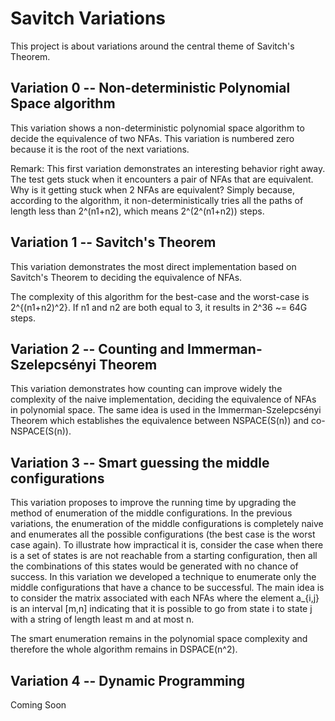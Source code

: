 Savitch Variations
==================

This project is about variations around the central theme of Savitch's Theorem.

Variation 0 -- Non-deterministic Polynomial Space algorithm
-----------------------------------------------------------

This variation shows a non-deterministic polynomial space algorithm to
decide the equivalence of two NFAs.  This variation is numbered zero
because it is the root of the next variations.


Remark: This first variation demonstrates an interesting behavior
right away. The test gets stuck when it encounters a pair of NFAs that
are equivalent. Why is it getting stuck when 2 NFAs are equivalent?
Simply because, according to the algorithm, it non-deterministically
tries all the paths of length less than 2^(n1+n2), which means
2^(2^(n1+n2)) steps.

Variation 1 -- Savitch's Theorem
--------------------------------

This variation demonstrates the most direct implementation based on
Savitch's Theorem to deciding the equivalence of NFAs.

The complexity of this algorithm for the best-case and the worst-case is
2^{(n1+n2)^2}. If n1 and n2 are both equal to 3, it results in 2^36 ~= 64G
steps.

Variation 2 -- Counting and Immerman-Szelepcsényi Theorem
---------------------------------------------------------

This variation demonstrates how counting can improve widely the
complexity of the naive implementation, deciding the equivalence of
NFAs in polynomial space.  The same idea is
used in the Immerman-Szelepcsényi Theorem which establishes the
equivalence between NSPACE(S(n)) and co-NSPACE(S(n)).


Variation 3 -- Smart guessing the middle configurations
-------------------------------------------------------

This variation proposes to improve the running time by upgrading the
method of enumeration of the middle configurations. In the previous
variations, the enumeration of the middle configurations is completely
naive and enumerates all the possible configurations (the best case is
the worst case again). To illustrate how impractical it is, consider
the case when there is a set of states is are not reachable from a
starting configuration, then all the combinations of this states would
be generated with no chance of success. In this variation we developed
a technique to enumerate only the middle configurations that have a
chance to be successful. The main idea is to consider the matrix
associated with each NFAs where the element a_{i,j} is an interval
[m,n] indicating that it is possible to go from state i to state j
with a string of length least m and at most n.

The smart enumeration remains in the polynomial space complexity and
therefore the whole algorithm remains in DSPACE(n^2).



Variation 4 -- Dynamic Programming
----------------------------------

Coming Soon